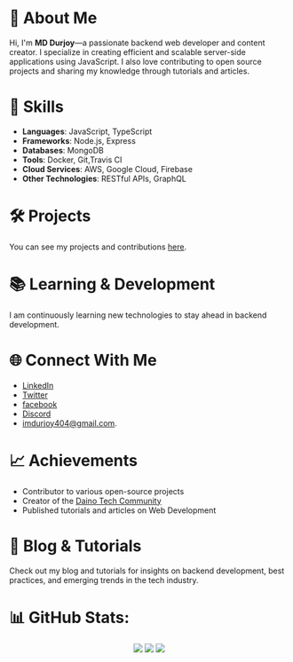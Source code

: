 # 👋 About Me

Hi, I'm **MD Durjoy**—a passionate backend web developer and content creator. I specialize in creating efficient and scalable server-side applications using JavaScript. I also love contributing to open source projects and sharing my knowledge through tutorials and articles.

# 🔧 Skills

- **Languages**: JavaScript, TypeScript
- **Frameworks**: Node.js, Express
- **Databases**: MongoDB
- **Tools**: Docker, Git,Travis CI
- **Cloud Services**: AWS, Google Cloud, Firebase
- **Other Technologies**: RESTful APIs, GraphQL

# 🛠️ Projects

You can see my projects and contributions [here](https://github.com/yourusername?tab=repositories).

# 📚 Learning & Development

I am continuously learning new technologies to stay ahead in backend development.

# 🌐 Connect With Me

- [LinkedIn](https://www.linkedin.com/in/notdurjoy)
- [Twitter](https://x.com/notdurjoy)
- [facebook](https://www.facebook.com/notdurjoy/)
- [Discord](https://discord.gg/aufjDvMEad)
- [imdurjoy404@gmail.com](imdurjoy404@gmail.com).
# 📈 Achievements

- Contributor to various open-source projects
- Creator of the [Daino Tech Community](https://discord.gg/aufjDvMEad)
- Published tutorials and articles on Web Development

# 📝 Blog & Tutorials

Check out my blog and tutorials for insights on backend development, best practices, and emerging trends in the tech industry.



# 📊 GitHub Stats:
<p align="center">
  <img src="https://github-readme-stats.vercel.app/api?username=not-durjoy&theme=dark&hide_border=true&include_all_commits=false&count_private=false" />
  <img src="https://github-readme-streak-stats.herokuapp.com/?user=not-durjoy&theme=dark&hide_border=true" />
  <img src="https://github-readme-stats.vercel.app/api/top-langs/?username=not-durjoy&theme=dark&hide_border=true&include_all_commits=false&count_private=false&layout=compact" />
</p>

